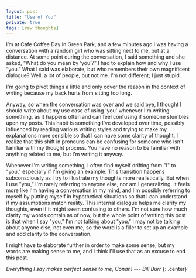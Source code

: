 ```yaml
---
layout: post
title: "Use of You"
private: true
tags: [raw thoughts]
---
```


I’m at Cafe Coffee Day in Green Park, and a few minutes ago I was having a conversation with a random girl who was sitting next to me, but at a distance. At some point during the conversation, I said something and she asked, “What do you mean by ‘you’?” I had to explain how and why I use “you.” What I said was elaborate, but who remembers their own magnificent dialogue? Well, a lot of people, but not me. I’m not different; I just stupid.

I'm going to pivot things a little and only cover the reason in the context of writing because my back hurts from sitting too long.

Anyway, so when the conversation was over and we said bye, I thought I should write about my use case of using 'you' whenever I'm writing something, as it happens often and can feel confusing if someone stumbles upon my posts. This habit is something I've developed over time, possibly influenced by reading various writing styles and trying to make my explanations more sensible so that I can have some clarity of thought. I realize that this shift in pronouns can be confusing for someone who isn't familiar with my thought process. You have no reason to be familiar with anything related to me, but I'm writing it anyway.

Whenever I'm writing something, I often find myself drifting from "I" to "you," especially if I'm giving an example. This transition happens subconsciously as I try to illustrate my thoughts more realistically. But when I use "you," I'm rarely referring to anyone else, nor am I generalizing. It feels more like I'm having a conversation in my mind, and I'm possibly referring to myself by putting myself in hypothetical situations so that I can understand if my assumptions match reality. This internal dialogue helps me clarify my thoughts, even if it might seem confusing to others. I'm not sure how much clarity my words contain as of now, but the whole point of writing this post is that when I say "you," I'm not talking about "you." I may not be talking about anyone else, not even me, so the word is a filler to set up an example and add clarity to the conversation.

I might have to elaborate further in order to make some sense, but my words are making sense to me, and I think I'll use that as an excuse to end this post.

*Everything I say makes perfect sense to me, Conan!* --- *Bill Burr*
{: .center}
